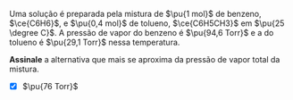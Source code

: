 Uma solução é preparada pela mistura de $\pu{1 mol}$ de benzeno, $\ce{C6H6}$, e $\pu{0,4 mol}$ de tolueno, $\ce{C6H5CH3}$ em $\pu{25 \degree C}$. A pressão de vapor do benzeno é $\pu{94,6 Torr}$ e a do tolueno é $\pu{29,1 Torr}$ nessa temperatura.

**Assinale** a alternativa que mais se aproxima da pressão de vapor total da mistura.

- [x] $\pu{76 Torr}$

